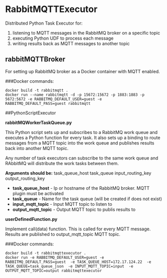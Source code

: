 # RabbitMQTTExecutor 

Distributed Python Task Executor for:
1. listening to MQTT messages in the RabbitMQ broker on a specific topic
2. executing Python UDF to process each message 
3. writing results back as MQTT messages to another topic


## rabbitMQTTBroker

For setting up RabbitMQ broker as a Docker container with MQTT enabled. 

###Docker commands:

```
docker build -t rabbitmqtt .
docker run --name rabbitmqtt -d -p 15672:15672 -p 1883:1883 -p 5672:5672 -e RABBITMQ_DEFAULT_USER=guest -e RABBITMQ_DEFAULT_PASS=guest rabbitmqtt 
```


##PythonScriptExecutor


**rabbitMQWorkerTaskQueue.py**

This Python script sets up and subscribes to a RabbitMQ work queue and executes a Python function for every task. 
It also sets up a binding to route messages from a MQTT topic into the work queue and publishes results back into another MQTT topic. 

Any number of task executors can subscribe to the same work queue and RAbbitMQ will distribute the work tasks between them. 

**Arguments should be:** task_queue_host task_queue input_routing_key output_routing_key

- **task_queue_host** - Ip or hostname of the RabbitMQ broker. MQTT plugin must be activated
- **task_queue** -  Name for the task queue (will be created if does not exist)
- **input_mqtt_topic** - Input MQTT topic to listen to
- **output_mqtt_topic** - Output MQTT topic to publis results to


**userDefinedFunction.py**

Implement call(data) function. This is called for every MQTT message. Results are published to output_mqtt_topic MQTT topic. 


###Docker commands:


```
docker build -t rabbitmqttexecutor .
docker run -e RABBITMQ_DEFAULT_USER=guest -e RABBITMQ_DEFAULT_PASS=guest  -e TASK_QUEUE_HOST=172.17.124.22  -e TASK_QUEUE=task_queue_json  -e INPUT_MQTT_TOPIC=input  -e OUTPUT_MQTT_TOPIC=output rabbitmqttexecutor 
```



